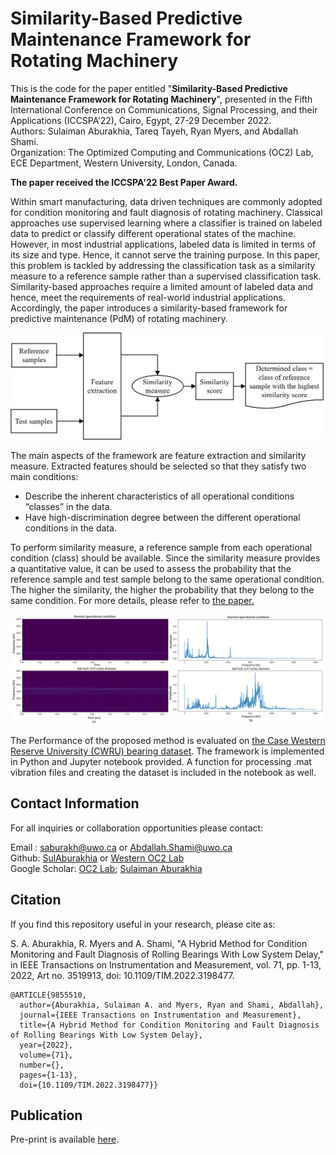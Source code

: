# Similarity-Based Predictive Maintenance Framework for Rotating Machinery

This is the code for the paper entitled "**Similarity-Based Predictive Maintenance Framework for Rotating Machinery**", presented in the Fifth International Conference on Communications, Signal Processing, and their Applications (ICCSPA’22), Cairo, Egypt, 27-29 December 2022. <br>
Authors: Sulaiman Aburakhia, Tareq Tayeh, Ryan Myers, and Abdallah Shami. <br>
Organization: The Optimized Computing and Communications (OC2) Lab, ECE Department, Western University, London, Canada. <br>

**The paper received the ICCSPA'22 Best Paper Award.**

Within smart manufacturing, data driven techniques are commonly adopted for condition monitoring and fault diagnosis of rotating machinery. Classical approaches use supervised learning where a classifier is trained on labeled data to predict or classify different operational states of the machine. However, in most industrial applications, labeled data is limited in terms of its size and type. Hence, it cannot serve the training purpose. In this paper, this problem is tackled by addressing the classification task as a similarity measure to a reference sample rather than a supervised classification task. Similarity-based approaches require a limited amount of labeled data and hence, meet the requirements of real-world industrial applications. Accordingly, the paper introduces a similarity-based framework for predictive maintenance (PdM) of rotating machinery. 

<p float>
<img src="https://github.com/Western-OC2-Lab/Similarity-Based-Predictive-Maintenance-Framework-for-Rotating-Machinery/blob/main/genral_framework.png"/> 
</p>

The main aspects of the framework are feature extraction and similarity measure. Extracted features should be selected so that they satisfy two main conditions:
<ul>
<li>Describe the inherent characteristics of all operational conditions “classes” in the data.
<li>Have high-discrimination degree between the different operational conditions in the data. 
<br>
</ul>

To perform similarity measure, a reference sample from each operational condition (class) should be available. Since the similarity measure provides a
quantitative value, it can be used to assess the probability that the reference sample and test sample belong to the same operational condition. The higher the similarity, the higher the probability that they belong to the same condition. For more details, please refer to [the paper.](https://ieeexplore.ieee.org/document/9855510)<bR>
  
<p>
<img src="https://github.com/Western-OC2-Lab/Similarity-Based-Predictive-Maintenance-Framework-for-Rotating-Machinery/blob/main/stft_vs_fft.png"/> 
</p>  
  
The Performance of the proposed method is evaluated on [the Case Western Reserve University (CWRU) bearing dataset](https://engineering.case.edu/bearingdatacenter). The framework is implemented in Python and Jupyter notebook provided. A function for processing .mat vibration files and creating the dataset is included in the notebook as well.<br>


## Contact Information
For all inquiries or collaboration opportunities please contact: <br>

Email : saburakh@uwo.ca or Abdallah.Shami@uwo.ca <br>
Github: [SulAburakhia](https://github.com/SulAburakhia) or [Western OC2 Lab](https://github.com/Western-OC2-Lab) <br>
Google Scholar: [OC2 Lab](https://scholar.google.com.eg/citations?user=oiebNboAAAAJ&hl=en); [Sulaiman Aburakhia](https://scholar.google.com/citations?user=8x-pPSYAAAAJ&hl=en)




## Citation

If you find this repository useful in your research, please cite as:

S. A. Aburakhia, R. Myers and A. Shami, "A Hybrid Method for Condition Monitoring and Fault Diagnosis of Rolling Bearings With Low System Delay," in IEEE Transactions on Instrumentation and Measurement, vol. 71, pp. 1-13, 2022, Art no. 3519913, doi: 10.1109/TIM.2022.3198477.

```
@ARTICLE{9855510,
  author={Aburakhia, Sulaiman A. and Myers, Ryan and Shami, Abdallah},
  journal={IEEE Transactions on Instrumentation and Measurement}, 
  title={A Hybrid Method for Condition Monitoring and Fault Diagnosis of Rolling Bearings With Low System Delay}, 
  year={2022},
  volume={71},
  number={},
  pages={1-13},
  doi={10.1109/TIM.2022.3198477}}
```



## Publication

Pre-print is available [here](https://arxiv.org/abs/2208.06051). <br>

